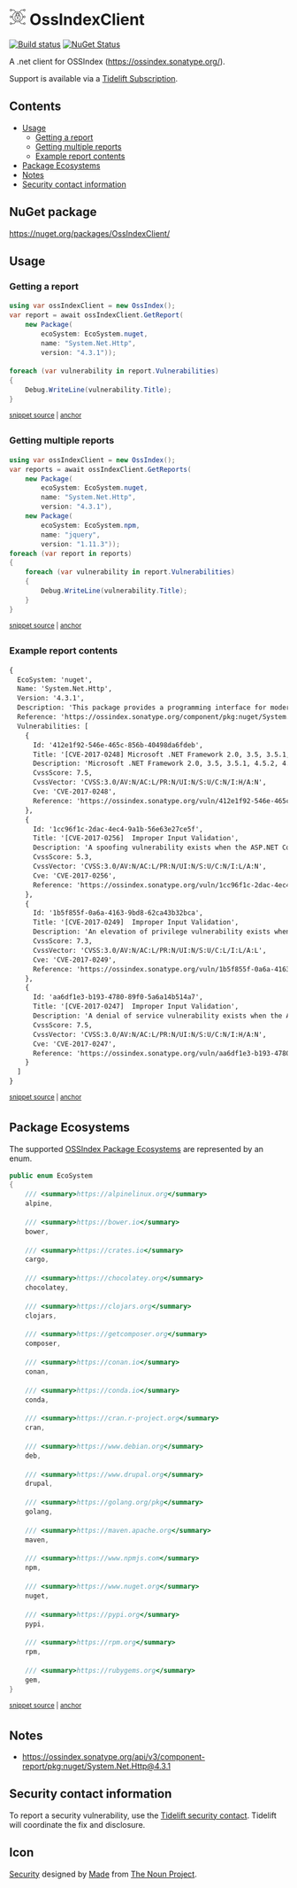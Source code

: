 <!--
GENERATED FILE - DO NOT EDIT
This file was generated by [MarkdownSnippets](https://github.com/SimonCropp/MarkdownSnippets).
Source File: /readme.source.md
To change this file edit the source file and then run MarkdownSnippets.
-->

# <img src="/src/icon.png" height="30px"> OssIndexClient

[![Build status](https://ci.appveyor.com/api/projects/status/41kf6ll7dbad35px?svg=true)](https://ci.appveyor.com/project/SimonCropp/ossindexclient)
[![NuGet Status](https://img.shields.io/nuget/v/OssIndexClient.svg)](https://www.nuget.org/packages/OssIndexClient/)

A .net client for OSSIndex (https://ossindex.sonatype.org/).

Support is available via a [Tidelift Subscription](https://tidelift.com/subscription/pkg/nuget-ossindexclient?utm_source=nuget-ossindexclient&utm_medium=referral&utm_campaign=enterprise).

<!-- toc -->
## Contents

  * [Usage](#usage)
    * [Getting a report](#getting-a-report)
    * [Getting multiple reports](#getting-multiple-reports)
    * [Example report contents](#example-report-contents)
  * [Package Ecosystems](#package-ecosystems)
  * [Notes](#notes)
  * [Security contact information](#security-contact-information)<!-- endToc -->


## NuGet package

https://nuget.org/packages/OssIndexClient/


## Usage

### Getting a report

<!-- snippet: GetReport -->
<a id='snippet-getreport'></a>
```cs
using var ossIndexClient = new OssIndex();
var report = await ossIndexClient.GetReport(
    new Package(
        ecoSystem: EcoSystem.nuget,
        name: "System.Net.Http",
        version: "4.3.1"));

foreach (var vulnerability in report.Vulnerabilities)
{
    Debug.WriteLine(vulnerability.Title);
}
```
<sup><a href='/src/Tests/Tests.cs#L61-L74' title='File snippet `getreport` was extracted from'>snippet source</a> | <a href='#snippet-getreport' title='Navigate to start of snippet `getreport`'>anchor</a></sup>
<!-- endSnippet -->


### Getting multiple reports

<!-- snippet: GetReports -->
<a id='snippet-getreports'></a>
```cs
using var ossIndexClient = new OssIndex();
var reports = await ossIndexClient.GetReports(
    new Package(
        ecoSystem: EcoSystem.nuget,
        name: "System.Net.Http",
        version: "4.3.1"),
    new Package(
        ecoSystem: EcoSystem.npm,
        name: "jquery",
        version: "1.11.3"));
foreach (var report in reports)
{
    foreach (var vulnerability in report.Vulnerabilities)
    {
        Debug.WriteLine(vulnerability.Title);
    }
}
```
<sup><a href='/src/Tests/Tests.cs#L30-L50' title='File snippet `getreports` was extracted from'>snippet source</a> | <a href='#snippet-getreports' title='Navigate to start of snippet `getreports`'>anchor</a></sup>
<!-- endSnippet -->


### Example report contents

<!-- snippet: Tests.GetReport.verified.txt -->
<a id='snippet-Tests.GetReport.verified.txt'></a>
```txt
{
  EcoSystem: 'nuget',
  Name: 'System.Net.Http',
  Version: '4.3.1',
  Description: 'This package provides a programming interface for modern HTTP applications. This package includes HttpClient for sending requests over HTTP, as well as HttpRequestMessage and HttpResponseMessage for processing HTTP messages.',
  Reference: 'https://ossindex.sonatype.org/component/pkg:nuget/System.Net.Http@4.3.1',
  Vulnerabilities: [
    {
      Id: '412e1f92-546e-465c-856b-40498da6fdeb',
      Title: '[CVE-2017-0248] Microsoft .NET Framework 2.0, 3.5, 3.5.1, 4.5.2, 4.6, 4.6.1, 4.6.2 and 4.7 allow...',
      Description: 'Microsoft .NET Framework 2.0, 3.5, 3.5.1, 4.5.2, 4.6, 4.6.1, 4.6.2 and 4.7 allow an attacker to bypass Enhanced Security Usage taggings when they present a certificate that is invalid for a specific use, aka ".NET Security Feature Bypass Vulnerability."',
      CvssScore: 7.5,
      CvssVector: 'CVSS:3.0/AV:N/AC:L/PR:N/UI:N/S:U/C:N/I:H/A:N',
      Cve: 'CVE-2017-0248',
      Reference: 'https://ossindex.sonatype.org/vuln/412e1f92-546e-465c-856b-40498da6fdeb?component-type=nuget&component-name=System.Net.Http&utm_source=ossindexclient&utm_medium=integration&utm_content='
    },
    {
      Id: '1cc96f1c-2dac-4ec4-9a1b-56e63e27ce5f',
      Title: '[CVE-2017-0256]  Improper Input Validation',
      Description: 'A spoofing vulnerability exists when the ASP.NET Core fails to properly sanitize web requests.',
      CvssScore: 5.3,
      CvssVector: 'CVSS:3.0/AV:N/AC:L/PR:N/UI:N/S:U/C:N/I:L/A:N',
      Cve: 'CVE-2017-0256',
      Reference: 'https://ossindex.sonatype.org/vuln/1cc96f1c-2dac-4ec4-9a1b-56e63e27ce5f?component-type=nuget&component-name=System.Net.Http&utm_source=ossindexclient&utm_medium=integration&utm_content='
    },
    {
      Id: '1b5f855f-0a6a-4163-9bd8-62ca43b32bca',
      Title: '[CVE-2017-0249]  Improper Input Validation',
      Description: 'An elevation of privilege vulnerability exists when the ASP.NET Core fails to properly sanitize web requests.',
      CvssScore: 7.3,
      CvssVector: 'CVSS:3.0/AV:N/AC:L/PR:N/UI:N/S:U/C:L/I:L/A:L',
      Cve: 'CVE-2017-0249',
      Reference: 'https://ossindex.sonatype.org/vuln/1b5f855f-0a6a-4163-9bd8-62ca43b32bca?component-type=nuget&component-name=System.Net.Http&utm_source=ossindexclient&utm_medium=integration&utm_content='
    },
    {
      Id: 'aa6df1e3-b193-4780-89f0-5a6a14b514a7',
      Title: '[CVE-2017-0247]  Improper Input Validation',
      Description: 'A denial of service vulnerability exists when the ASP.NET Core fails to properly validate web requests. NOTE: Microsoft has not commented on third-party claims that the issue is that the TextEncoder.EncodeCore function in the System.Text.Encodings.Web package in ASP.NET Core Mvc before 1.0.4 and 1.1.x before 1.1.3 allows remote attackers to cause a denial of service by leveraging failure to properly calculate the length of 4-byte characters in the Unicode Non-Character range.',
      CvssScore: 7.5,
      CvssVector: 'CVSS:3.0/AV:N/AC:L/PR:N/UI:N/S:U/C:N/I:H/A:N',
      Cve: 'CVE-2017-0247',
      Reference: 'https://ossindex.sonatype.org/vuln/aa6df1e3-b193-4780-89f0-5a6a14b514a7?component-type=nuget&component-name=System.Net.Http&utm_source=ossindexclient&utm_medium=integration&utm_content='
    }
  ]
}
```
<sup><a href='/src/Tests/Tests.GetReport.verified.txt#L1-L45' title='File snippet `Tests.GetReport.verified.txt` was extracted from'>snippet source</a> | <a href='#snippet-Tests.GetReport.verified.txt' title='Navigate to start of snippet `Tests.GetReport.verified.txt`'>anchor</a></sup>
<!-- endSnippet -->


## Package Ecosystems

The supported [OSSIndex Package Ecosystems](https://ossindex.sonatype.org/doc/coordinates) are represented by an enum.

<!-- snippet: EcoSystem -->
<a id='snippet-ecosystem'></a>
```cs
public enum EcoSystem
{
    /// <summary>https://alpinelinux.org</summary>
    alpine,

    /// <summary>https://bower.io</summary>
    bower,

    /// <summary>https://crates.io</summary>
    cargo,

    /// <summary>https://chocolatey.org</summary>
    chocolatey,

    /// <summary>https://clojars.org</summary>
    clojars,

    /// <summary>https://getcomposer.org</summary>
    composer,

    /// <summary>https://conan.io</summary>
    conan,

    /// <summary>https://conda.io</summary>
    conda,

    /// <summary>https://cran.r-project.org</summary>
    cran,

    /// <summary>https://www.debian.org</summary>
    deb,

    /// <summary>https://www.drupal.org</summary>
    drupal,

    /// <summary>https://golang.org/pkg</summary>
    golang,

    /// <summary>https://maven.apache.org</summary>
    maven,

    /// <summary>https://www.npmjs.com</summary>
    npm,

    /// <summary>https://www.nuget.org</summary>
    nuget,

    /// <summary>https://pypi.org</summary>
    pypi,

    /// <summary>https://rpm.org</summary>
    rpm,

    /// <summary>https://rubygems.org</summary>
    gem,
}
```
<sup><a href='/src/OssIndexClient/EcoSystem.cs#L7-L66' title='File snippet `ecosystem` was extracted from'>snippet source</a> | <a href='#snippet-ecosystem' title='Navigate to start of snippet `ecosystem`'>anchor</a></sup>
<!-- endSnippet -->


## Notes

 * https://ossindex.sonatype.org/api/v3/component-report/pkg:nuget/System.Net.Http@4.3.1


## Security contact information

To report a security vulnerability, use the [Tidelift security contact](https://tidelift.com/security). Tidelift will coordinate the fix and disclosure.


## Icon

[Security](https://thenounproject.com/term/security/1264523/) designed by [Made](https://thenounproject.com/elki/) from [The Noun Project](https://thenounproject.com/creativepriyanka).
